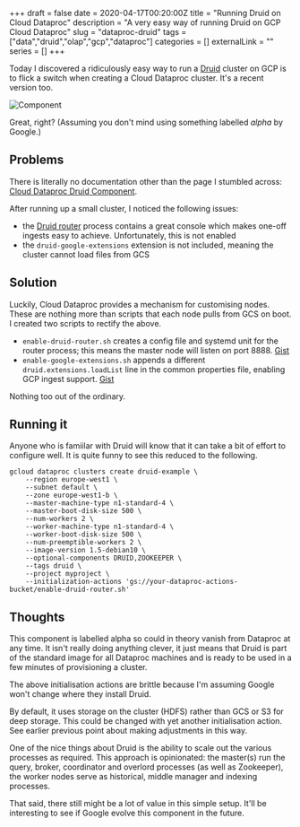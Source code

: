 +++ 
draft = false
date = 2020-04-17T00:20:00Z
title = "Running Druid on Cloud Dataproc"
description = "A very easy way of running Druid on GCP Cloud Dataproc"
slug = "dataproc-druid" 
tags = ["data","druid","olap","gcp","dataproc"]
categories = []
externalLink = ""
series = []
+++

Today I discovered a ridiculously easy way to run a [Druid](https://druid.io) cluster on GCP is to flick a switch when creating a Cloud Dataproc cluster. It's a recent version too.

![Component](component.png)

Great, right? (Assuming you don't mind using something labelled _alpha_ by Google.)

## Problems
There is literally no documentation other than the page I stumbled across: [Cloud Dataproc Druid Component](https://cloud.google.com/dataproc/docs/concepts/components/druid).

After running up a small cluster, I noticed the following issues:
- the [Druid router](https://druid.apache.org/docs/latest/design/router.html) process contains a great console which makes one-off ingests easy to achieve. Unfortunately, this is not enabled
- the `druid-google-extensions` extension is not included, meaning the cluster cannot load files from GCS

## Solution
Luckily, Cloud Dataproc provides a mechanism for customising nodes. These are nothing more than scripts that each node pulls from GCS on boot. I created two scripts to rectify the above.

- `enable-druid-router.sh` creates a config file and systemd unit for the router process; this means the master node will listen on port 8888. [Gist](https://gist.github.com/AlexJReid/1f0cc59d31a2ac8ff1e69d2c756a098c)
- `enable-google-extensions.sh` appends a different `druid.extensions.loadList` line in the common properties file, enabling GCP ingest support. [Gist](https://gist.github.com/AlexJReid/1684106b2118dfa69f98b68345cad634)

Nothing too out of the ordinary.

## Running it
Anyone who is famiilar with Druid will know that it can take a bit of effort to configure well. It is quite funny to see this reduced to the following.

```
gcloud dataproc clusters create druid-example \
    --region europe-west1 \
    --subnet default \
    --zone europe-west1-b \
    --master-machine-type n1-standard-4 \
    --master-boot-disk-size 500 \
    --num-workers 2 \
    --worker-machine-type n1-standard-4 \
    --worker-boot-disk-size 500 \
    --num-preemptible-workers 2 \
    --image-version 1.5-debian10 \
    --optional-components DRUID,ZOOKEEPER \
    --tags druid \
    --project myproject \
    --initialization-actions 'gs://your-dataproc-actions-bucket/enable-druid-router.sh'
```

## Thoughts
This component is labelled alpha so could in theory vanish from Dataproc at any time. It isn't really doing anything clever, it just means that Druid is part of the standard image for all Dataproc machines and is ready to be used in a few minutes of provisioning a cluster.

The above initialisation actions are brittle because I'm assuming Google won't change where they install Druid.

By default, it uses storage on the cluster (HDFS) rather than GCS or S3 for deep storage. This could be changed with yet another initialisation action. See earlier previous point about making adjustments in this way.

One of the nice things about Druid is the ability to scale out the various processes as required. This approach is opinionated: the master(s) run the query, broker, coordinator and overlord processes (as well as Zookeeper), the worker nodes serve as historical, middle manager and indexing processes. 

That said, there still might be a lot of value in this simple setup. It'll be interesting to see if Google evolve this component in the future.